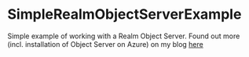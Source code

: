# SimpleRealmObjectServerExample
Simple example of working with a Realm Object Server. Found out more (incl. installation of Object Server on Azure) on my blog [here](http://blog.pieeatingninjas.be/2017/04/16/setting-up-a-realm-object-server-in-azure/)